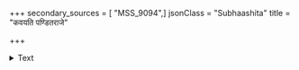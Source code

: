 +++
secondary_sources = [ "MSS_9094",]
jsonClass = "Subhaashita"
title = "कवयति पण्डितराजे"

+++

<details><summary>Text</summary>

कवयति पण्डितराजे कवयन्त्यन्येऽपि विद्वांसः।  
नृत्यति पिनाकपाणौ नृत्यन्त्यन्येऽपि भूतवेतालाः॥
</details>
